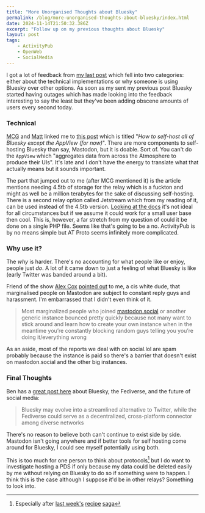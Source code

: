 ```yaml
---
title: "More Unorganised Thoughts about Bluesky"
permalink: /blog/more-unorganised-thoughts-about-bluesky/index.html
date: 2024-11-14T21:50:32.386Z
excerpt: "Follow up on my previous thoughts about Bluesky"
layout: post
tags:
    - ActivityPub
    - OpenWeb
    - SocialMedia
---
```



I got a lot of feedback from [my last post](https://rknight.me/blog/unorganised-thoughts-about-bluesky/) which fell into two categories: either about the technical implementations or why someone is using Bluesky over other options. As soon as my sent my previous post Bluesky started having outages which has made looking into the feedback interesting to say the least but they've been adding obscene amounts of users every second today.

### Technical 

[MCG](https://social.lol/@mcg) and [Matt](https://social.lol/@matt) linked me to [this post](https://alice.bsky.sh/post/3laega7icmi2q) which is titled "_How to self-host all of Bluesky except the AppView (for now)_". There are more components to self-hosting Bluesky than say, Mastodon, but it is doable. Sort of. You can't do the `AppView` which "aggregates data from across the Atmosphere to produce their UIs". It's late and I don't have the energy to translate what that actually means but it sounds important.

The part that jumped out to me (after MCG mentioned it) is the article mentions needing 4.5tb of storage for the relay which is a fuckton and might as well be a million terabytes for the sake of discussing self-hosting. There is a second relay option called Jetstream which from my reading of it, can be used instead of the 4.5tb version. [Looking at the docs](https://docs.bsky.app/blog/jetstream) it's not ideal for all circumstances but if we assume it could work for a small user base then cool. This is, however, a far stretch from my question of could it be done on a single PHP file. Seems like that's going to be a no. ActivityPub is by no means simple but AT Proto seems infinitely more complicated.

### Why use it?

The _why_ is harder. There's no accounting for what people like or enjoy, people just _do_. A lot of it came down to just a feeling of what Bluesky is like (early Twitter was banded around a bit). 

Friend of the show [Alex Cox](https://alexcox.omg.lol) [pointed out](https://bsky.app/profile/alexcoxfm.bsky.social/post/3lawgdp47rc2y) to me, a cis white dude, that marginalised people on Mastodon are subject to constant reply guys and harassment. I'm embarrassed that I didn't even think of it.

> Most marginalized people who joined [mastodon.social](https://mastodon.social/) or another generic instance bounced pretty quickly because not many want to stick around and learn how to create your own instance when in the meantime you’re constantly blocking random guys telling you you’re doing it/everything wrong

As an aside, most of the reports we deal with on social.lol are spam probably because the instance is paid so there's a barrier that doesn't exist on mastodon.social and the other big instances.

### Final Thoughts

Ben has a [great post here](https://werd.io/2024/bluesky-the-fediverse-and-the-future-of-social-media) about Bluesky, the Fediverse, and the future of social media:

> Bluesky may evolve into a streamlined alternative to Twitter, while the Fediverse could serve as a decentralized, cross-platform connector among diverse networks

There's no reason to believe both can't continue to exist side by side. Mastodon isn't going anywhere and if better tools for self hosting come around for Bluesky, I could see myself potentially using both.

This is too much for one person to think about protocols[^1] but I do want to investigate hosting a PDS if only because my data could be deleted easily by me without relying on Bluesky to do so if something were to happen. I think this is the case although I suppose it'd be in other relays? Something to look into.

[^1]: Especially after [last week's](https://rknight.me/blog/thinking-about-recipe-formats-more-than-anyone-should/) [recipe](https://rknight.me/blog/why-is-no-one-using-the-recipe-schema/) [saga](https://rknight.me/blog/adding-cooklang-support-to-eleventy-two-ways/)